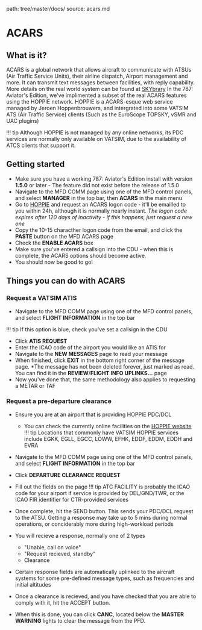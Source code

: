 path: tree/master/docs/
source: acars.md

# ACARS
## What is it?
ACARS is a global network that allows aircraft to communicate with ATSUs (Air Traffic Service Units), their airline dispatch, Airport management and more. It can transmit text messages between facilities, with reply capability. More details on the real world system can be found at [SKYbrary](https://www.skybrary.aero/index.php/Aircraft_Communications,_Addressing_and_Reporting_System)
In the 787: Aviator's Edition, we've implimented a subset of the real ACARS features using the HOPPIE network. HOPPIE is a ACARS-esque web service managed by Jeroen Hoppenbrouwers, and intergrated into some VATSIM ATS (Air Traffic Service) clients (Such as the EuroScope TOPSKY, vSMR and UAC plugins)

!!! tip
    Although HOPPIE is not managed by any online networks, its PDC services are normally only available on VATSIM, due to the availability of ATCS clients that support it.


## Getting started
* Make sure you have a working 787: Aviator's Edition install with version **1.5.0** or later - The feature did not exist before the release of 1.5.0
* Navigate to the MFD COMM page using one of the MFD control panels, and select **MANAGER** in the top bar, then **ACARS** in the main menu
* Go to [HOPPIE](https://www.hoppie.nl/acars/system/register.html) and request an ACARS logon code - it'll be emailled to you within 24h, although it is normally nearly instant. *The logon code expires after 120 days of inactivity - if this happens, just request a new one*
* Copy the 10-15 characther logon code from the email, and click the **PASTE** button on the MFD ACARS page
* Check the **ENABLE ACARS** box 
* Make sure you've entered a callsign into the CDU - when this is complete, the ACARS options should become active.
* You should now be good to go!

## Things you can do with ACARS
### Request a VATSIM ATIS
- Navigate to the MFD COMM page using one of the MFD control panels, and select **FLIGHT INFORMATION** in the top bar

!!! tip
    If this option is blue, check you've set a callsign in the CDU

- Click **ATIS REQUEST**
- Enter the ICAO code of the airport you would like an ATIS for
- Navigate to the **NEW MESSAGES** page to read your message
- When finished, click **EXIT** in the bottom right corner of the message page. *The message has not been deleted forever, just marked as read. You can find it in the **REVIEW**/**FLIGHT INFO UPLINKS...** page
- Now you've done that, the same methodology also applies to requesting a METAR or TAF

### Request a pre-departure clearance 
- Ensure you are at an airport that is providing HOPPIE PDC/DCL
    - You can check the currently online facilities on the [HOPPIE website](https://www.hoppie.nl/acars/system/log.html)
!!! tip
    Locations that commonly have VATSIM HOPPIE services include EGKK, EGLL, EGCC, LOWW, EFHK, EDDF, EDDM, EDDH and EVRA

- Navigate to the MFD COMM page using one of the MFD control panels, and select **FLIGHT INFORMATION** in the top bar
- Click **DEPARTURE CLEARANCE REQUEST**
- Fill out the fields on the page
!!! tip
    ATC FACILITY is probably the ICAO code for your airport if service is provided by DEL/GND/TWR, or the ICAO FIR identifier for CTR-provided services

- Once complete, hit the SEND button. This sends your PDC/DCL request to the ATSU. Getting a response may take up to 5 mins during normal operations, or conciderably more during high-workload periods
- You will recieve a response, normally one of 2 types
    - "Unable, call on voice"
    - "Request recieved, standby"
    - Clearance
- Certain response fields are automatically uplinked to the aircraft systems for some pre-defined message types, such as frequencies and initial altitudes
- Once a clearance is recieved, and you have checked that you are able to comply with it, hit the ACCEPT button.
- When this is done, you can click **CANC**, located below the **MASTER WARNING** lights to clear the message from the PFD.